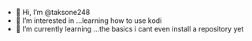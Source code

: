 - 👋 Hi, I’m @taksone248
- 👀 I’m interested in ...learning how to use kodi
- 🌱 I’m currently learning ...the basics i cant even install a repository yet
